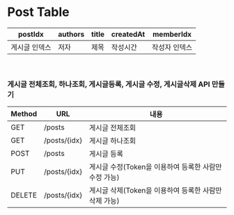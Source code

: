 # Post Table

| postIdx | authors | title | createdAt | memberIdx |
|----|----|-----|----|----|
  | 게시글 인덱스 | 저자 | 제목 | 작성시간 | 작성자 인덱스 |


<br>

### 게시글 전체조회, 하나조회, 게시글등록, 게시글 수정, 게시글삭제 API 만들기

|Method|URL| 내용 |
|------|---| --- |
|GET|/posts| 게시글 전체조회 |
|GET|/posts/{idx}| 게시글 하나조회 | 
|POST|/posts| 게시글 등록 |
|PUT|/posts/{idx}| 게시글 수정(Token을 이용하여 등록한 사람만 수정 가능) |
|DELETE|/posts/{idx}| 게시글 삭제(Token을 이용하여 등록한 사람만 삭제 가능) |